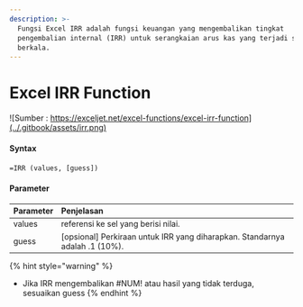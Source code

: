 ```yaml
---
description: >-
  Fungsi Excel IRR adalah fungsi keuangan yang mengembalikan tingkat
  pengembalian internal (IRR) untuk serangkaian arus kas yang terjadi secara
  berkala.
---
```


# Excel IRR Function

![Sumber : https://exceljet.net/excel-functions/excel-irr-function](../.gitbook/assets/irr.png)



#### Syntax

```text
=IRR (values, [guess])
```

#### Parameter 

| **Parameter** | **Penjelasan** |
| :--- | :--- |
| values | referensi ke sel yang berisi nilai. |
| guess | \[opsional\] Perkiraan untuk IRR yang diharapkan. Standarnya adalah .1 \(10%\). |

{% hint style="warning" %}
* Jika IRR mengembalikan \#NUM! atau hasil yang tidak terduga, sesuaikan guess
{% endhint %}

